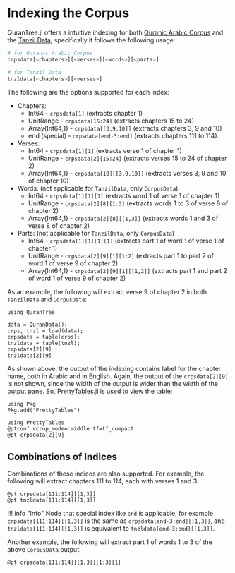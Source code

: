 Indexing the Corpus
=====
QuranTree.jl offers a intuitive indexing for both [Quranic Arabic Corpus](https://corpus.quran.com/) and the [Tanzil Data](http://tanzil.net/download), specifically it follows the following usage:
```julia
# for Quranic Arabic Corpus
crpsdata[<chapters>][<verses>][<words>][<parts>]

# for Tanzil Data
tnzldata[<chapters>][<verses>]
```
The following are the options supported for each index:
 * Chapters:
    * Int64 - `crpsdata[1]` (extracts chapter 1)
    * UnitRange - `crpsdata[15:24]` (extracts chapters 15 to 24)
    * Array{Int64,1} - `crpsdata[[3,9,10]]` (extracts chapters 3, 9 and 10)
    * end (special) - `crpsdata[end-3:end]` (extracts chapters 111 to 114).
 * Verses:
    * Int64 - `crpsdata[1][1]` (extracts verse 1 of chapter 1)
    * UnitRange - `crpsdata[2][15:24]` (extracts verses 15 to 24 of chapter 2)
    * Array{Int64,1} - `crpsdata[10][[3,9,10]]` (extracts verses 3, 9 and 10 of chapter 10)
 * Words: (not applicable for `TanzilData`, only `CorpusData`)
    * Int64 - `crpsdata[1][1][1]` (extracts word 1 of verse 1 of chapter 1)
    * UnitRange - `crpsdata[2][8][1:3]` (extracts words 1 to 3 of verse 8 of chapter 2)
    * Array{Int64,1} - `crpsdata[2][8][[1,3]]` (extracts words 1 and 3 of verse 8 of chapter 2)
* Parts: (not applicable for `TanzilData`, only `CorpusData`)
    * Int64 - `crpsdata[1][1][1][1]` (extracts part 1 of word 1 of verse 1 of chapter 1)
    * UnitRange - `crpsdata[2][9][1][1:2]` (extracts part 1 to part 2 of word 1 of verse 9 of chapter 2)
    * Array{Int64,1} - `crpsdata[2][9][1][[1,2]]` (extracts part 1 and part 2 of word 1 of verse 9 of chapter 2)

As an example, the following will extract verse 9 of chapter 2 in both `TanzilData` and `CorpusData`:
```@repl abc
using QuranTree

data = QuranData();
crps, tnzl = load(data);
crpsdata = table(crps);
tnzldata = table(tnzl);
crpsdata[2][9]
tnzldata[2][9]
```
As shown above, the output of the indexing contains label for the chapter name, both in Arabic and in English. Again, the output of the `crpsdata[2][9]` is not shown, since the width of the output is wider than the width of the output pane. So, [PrettyTables.jl](https://github.com/ronisbr/PrettyTables.jl) is used to view the table:
```@setup abc
using Pkg
Pkg.add("PrettyTables")
```
```@repl abc
using PrettyTables
@ptconf vcrop_mode=:middle tf=tf_compact
@pt crpsdata[2][9]
```
## Combinations of Indices
Combinations of these indices are also supported. For example, the following will extract chapters 111 to 114, each with verses 1 and 3:
```@repl abc
@pt crpsdata[111:114][[1,3]]
@pt tnzldata[111:114][[1,3]] 
```
!!! info "Info"
    Node that special index like `end` is applicable, for example `crpsdata[111:114][[1,3]]` is the same as `crpsdata[end-3:end][[1,3]]`, and `tnzldata[111:114][[1,3]]` is equivalent to `tnzldata[end-3:end][[1,3]]`.

Another example, the following will extract part 1 of words 1 to 3 of the above `CorpusData` output:
```@repl abc
@pt crpsdata[111:114][[1,3]][1:3][1] 
```

